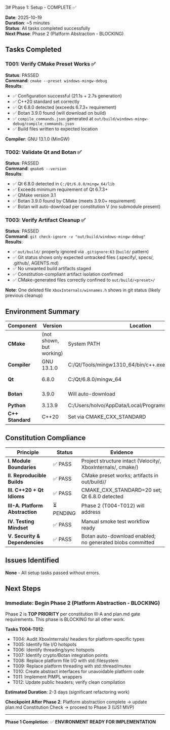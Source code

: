 
3# Phase 1: Setup - COMPLETE ✅

**Date**: 2025-10-19  
**Duration**: ~5 minutes  
**Status**: All tasks completed successfully  
**Next Phase**: Phase 2 (Platform Abstraction - BLOCKING)

## Tasks Completed

### T001: Verify CMake Preset Works ✅
**Status**: PASSED  
**Command**: `cmake --preset windows-mingw-debug`  
**Results**:
- ✅ Configuration successful (21.1s + 2.7s generation)
- ✅ C++20 standard set correctly
- ✅ Qt 6.8.0 detected (exceeds 6.7.3+ requirement)
- ✅ Botan 3.9.0 found (will download on build)
- ✅ `compile_commands.json` generated at `out/build/windows-mingw-debug/compile_commands.json`
- ✅ Build files written to expected location

**Compiler**: GNU 13.1.0 (MinGW)

### T002: Validate Qt and Botan ✅
**Status**: PASSED  
**Command**: `qmake6 --version`  
**Results**:
- ✅ Qt 6.8.0 detected in `C:/Qt/6.8.0/mingw_64/lib`
- ✅ Exceeds minimum requirement of Qt 6.7.3+
- ✅ QMake version 3.1
- ✅ Botan 3.9.0 found by CMake (meets 3.9.0+ requirement)
- ✅ Botan will auto-download per constitution V (no submodule present)

### T003: Verify Artifact Cleanup ✅
**Status**: PASSED  
**Command**: `git check-ignore -v "out/build/windows-mingw-debug"`  
**Results**:
- ✅ `out/build/` properly ignored via `.gitignore:63` (`build/` pattern)
- ✅ Git status shows only expected untracked files (.specify/, specs/, .github/, AGENTS.md)
- ✅ No unwanted build artifacts staged
- ✅ Constitution-compliant artifact isolation confirmed
- ✅ CMake-generated files correctly confined to `out/build/<preset>/`

**Note**: One deleted file `XboxInternals/winnames.h` shows in git status (likely previous cleanup)

## Environment Summary

| Component | Version | Location | Status |
|-----------|---------|----------|--------|
| **CMake** | (not shown, but working) | System PATH | ✅ Working |
| **Compiler** | GNU 13.1.0 | C:/Qt/Tools/mingw1310_64/bin/c++.exe | ✅ Detected |
| **Qt** | 6.8.0 | C:/Qt/6.8.0/mingw_64 | ✅ Exceeds 6.7.3+ |
| **Botan** | 3.9.0 | Will auto-download | ✅ Available |
| **Python** | 3.13.9 | C:/Users/holvo/AppData/Local/Programs/Python/Python313 | ✅ Found |
| **C++ Standard** | C++20 | Set via CMAKE_CXX_STANDARD | ✅ Configured |

## Constitution Compliance

| Principle | Status | Evidence |
|-----------|--------|----------|
| **I. Module Boundaries** | ✅ PASS | Project structure intact (Velocity/, XboxInternals/, cmake/) |
| **II. Reproducible Builds** | ✅ PASS | CMake preset works; artifacts in out/build/<preset>/ |
| **III. C++20 + Qt Idioms** | ✅ PASS | CMAKE_CXX_STANDARD=20 set; Qt 6.8.0 detected |
| **III-A. Platform Abstraction** | ⏳ PENDING | Phase 2 (T004-T012) will address |
| **IV. Testing Mindset** | ✅ PASS | Manual smoke test workflow ready |
| **V. Security & Dependencies** | ✅ PASS | Botan auto-download enabled; no generated blobs committed |

## Issues Identified

**None** - All setup tasks passed without errors.

## Next Steps

### Immediate: Begin Phase 2 (Platform Abstraction - BLOCKING)

Phase 2 is **TOP PRIORITY** per constitution III-A and plan.md gate requirements. This phase is BLOCKING for all other work.

**Tasks T004-T012**:
- T004: Audit XboxInternals/ headers for platform-specific types
- T005: Identify file I/O hotspots
- T006: Identify threading/sync hotspots
- T007: Identify crypto/Botan integration points
- T008: Replace platform file I/O with std::filesystem
- T009: Replace platform threading with std::thread/mutex
- T010: Create abstract interfaces for unavoidable platform code
- T011: Implement PIMPL wrappers
- T012: Update public headers; verify clean compilation

**Estimated Duration**: 2-3 days (significant refactoring work)

**Checkpoint After Phase 2**: Platform abstraction complete → update plan.md Constitution Check → proceed to Phase 3 (US1 MVP)

---

**Phase 1 Completion**: ✅ **ENVIRONMENT READY FOR IMPLEMENTATION**
